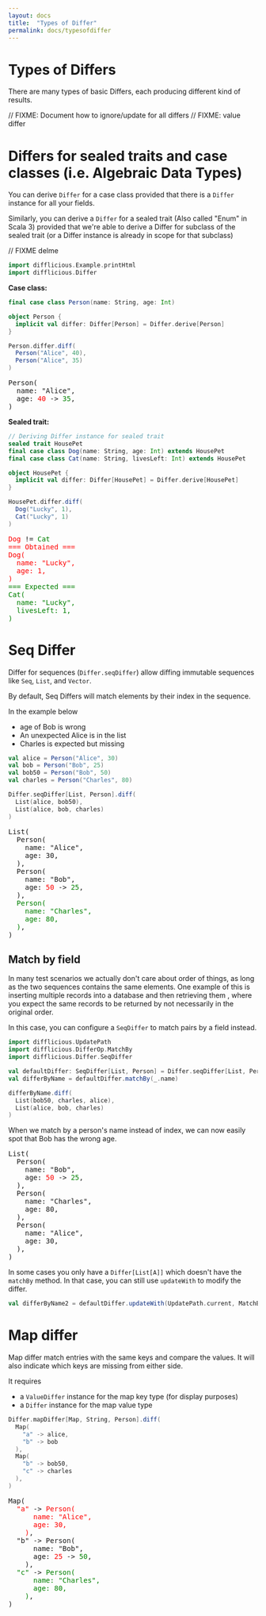 ```yaml
---
layout: docs
title:  "Types of Differ"
permalink: docs/typesofdiffer
---
```


# Types of Differs

There are many types of basic Differs, each producing different kind of results.

// FIXME: Document how to ignore/update for all differs
// FIXME: value differ

# Differs for sealed traits and case classes (i.e. Algebraic Data Types)

You can derive `Differ` for a case class provided that there is a `Differ` instance for all your fields.

Similarly, you can derive a `Differ` for a sealed trait (Also called "Enum" in Scala 3) provided that we're able to 
derive a Differ for subclass of the sealed trait (or a Differ instance is already in scope for that subclass)

// FIXME delme
```scala mdoc:invisible
import difflicious.Example.printHtml
import difflicious.Differ
```

**Case class:**

```scala mdoc:silent
final case class Person(name: String, age: Int)

object Person {
  implicit val differ: Differ[Person] = Differ.derive[Person]
}
```

```scala mdoc:silent
Person.differ.diff(
  Person("Alice", 40),
  Person("Alice", 35)
)
```

<pre class="diff-render">
Person(
  name: "Alice",
  age: <span style="color: red;">40</span> -> <span style="color: green;">35</span>,
)
</pre>

**Sealed trait:**

```scala mdoc:silent
// Deriving Differ instance for sealed trait
sealed trait HousePet
final case class Dog(name: String, age: Int) extends HousePet
final case class Cat(name: String, livesLeft: Int) extends HousePet

object HousePet {
  implicit val differ: Differ[HousePet] = Differ.derive[HousePet]
}
```

```scala mdoc:silent
HousePet.differ.diff(
  Dog("Lucky", 1),
  Cat("Lucky", 1)
)
```

<pre class="diff-render">
<span style="color: red;">Dog</span> != <span style="color: green;">Cat</span>
<span style="color: red;">=== Obtained ===
Dog(
  name: "Lucky",
  age: 1,
)</span>
<span style="color: green;">=== Expected ===
Cat(
  name: "Lucky",
  livesLeft: 1,
)</span>
</pre>

# Seq Differ

Differ for sequences (`Differ.seqDiffer`) allow diffing immutable sequences like `Seq`, `List`, and `Vector`.

By default, Seq Differs will match elements by their index in the sequence.

In the example below

- age of Bob is wrong
- An unexpected Alice is in the list
- Charles is expected but missing

```scala mdoc:silent
val alice = Person("Alice", 30)
val bob = Person("Bob", 25)
val bob50 = Person("Bob", 50)
val charles = Person("Charles", 80)

Differ.seqDiffer[List, Person].diff(
  List(alice, bob50),
  List(alice, bob, charles)
)
```

<pre class="diff-render">
List(
  Person(
    name: "Alice",
    age: 30,
  ),
  Person(
    name: "Bob",
    age: <span style="color: red;">50</span> -> <span style="color: green;">25</span>,
  ),
  <span style="color: green;">Person(
    name: "Charles",
    age: 80,
  )</span>,
)
</pre>

## Match by field

In many test scenarios we actually don't care about order of things, as long as the two sequences 
contains the same elements. One example of this is inserting multiple records into a database and then retrieving them
, where you expect the same records to be returned by not necessarily in the original order.

In this case, you can configure a `SeqDiffer` to match pairs by a field instead.

```scala mdoc:silent
import difflicious.UpdatePath
import difflicious.DifferOp.MatchBy
import difflicious.Differ.SeqDiffer
```

```scala mdoc:silent
val defaultDiffer: SeqDiffer[List, Person] = Differ.seqDiffer[List, Person]
val differByName = defaultDiffer.matchBy(_.name)

differByName.diff(
  List(bob50, charles, alice),
  List(alice, bob, charles)
)
```

When we match by a person's name instead of index, we can now easily spot that Bob has the wrong age.

<pre class="diff-render">
List(
  Person(
    name: "Bob",
    age: <span style="color: red;">50</span> -> <span style="color: green;">25</span>,
  ),
  Person(
    name: "Charles",
    age: 80,
  ),
  Person(
    name: "Alice",
    age: 30,
  ),
)
</pre>

In some cases you only have a `Differ[List[A]]` which doesn't have the `matchBy` method.
In that case, you can still use `updateWith` to modify the differ.

```scala mdoc:silent
val differByName2 = defaultDiffer.updateWith(UpdatePath.current, MatchBy.func((p: Person) => p.name)).right.get
```

# Map differ

Map differ match entries with the same keys and compare the values. It will also indicate which 
keys are missing from either side.

It requires 

- a `ValueDiffer` instance for the map key type (for display purposes)
- a `Differ` instance for the map value type

```scala mdoc:silent
Differ.mapDiffer[Map, String, Person].diff(
  Map(
    "a" -> alice,
    "b" -> bob
  ),
  Map(
    "b" -> bob50,
    "c" -> charles
  ),
)
```

<pre class="diff-render">
Map(
  <span style="color: red;">"a"</span> -> <span style="color: red;">Person(
      name: "Alice",
      age: 30,
    )</span>,
  "b" -> Person(
      name: "Bob",
      age: <span style="color: red;">25</span> -> <span style="color: green;">50</span>,
    ),
  <span style="color: green;">"c"</span> -> <span style="color: green;">Person(
      name: "Charles",
      age: 80,
    )</span>,
)
</pre>
